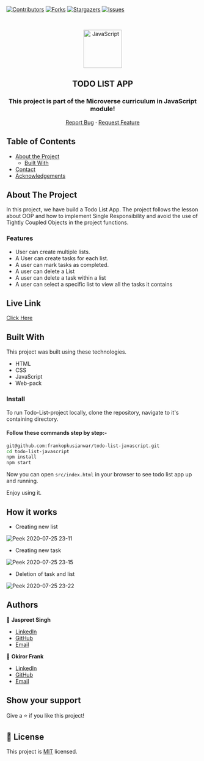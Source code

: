 <!--
*** Thanks for checking out this README Template. If you have a suggestion that would
*** make this better, please fork the repo and create a pull request or simply open
*** an issue with the tag "enhancement".
*** Thanks again! Now go create something AMAZING! :D
-->

<!-- PROJECT SHIELDS -->
<!--
*** I'm using markdown "reference style" links for readability.
*** Reference links are enclosed in brackets [ ] instead of parentheses ( ).
*** See the bottom of this document for the declaration of the reference variables
*** for contributors-url, forks-url, etc. This is an optional, concise syntax you may use.
*** https://www.markdownguide.org/basic-syntax/#reference-style-links
-->
[![Contributors][contributors-shield]][contributors-url]
[![Forks][forks-shield]][forks-url]
[![Stargazers][stars-shield]][stars-url]
[![Issues][issues-shield]][issues-url]

<!-- PROJECT LOGO -->

<br />
<p align="center">
  <a href="git@github.com:frankopkusianwar/todo-list-javascript.git">
    <p align="center"> <img src="https://user-images.githubusercontent.com/55361440/87301597-7d9f1800-c52d-11ea-84e7-7a5684626b3f.png" alt="JavaScript" width="100" height="100"> </p>
  </a>

  <h2 align="center">TODO LIST APP</h2>
  <h3 align="center"> This project is part of the Microverse curriculum in JavaScript module! </h3>

  <p align="center">
    <a href="https://github.com/frankopkusianwar/todo-list-javascript/issues">Report Bug</a>
    · 
    <a href="https://github.com/frankopkusianwar/todo-list-javascript/issues">Request Feature</a>
  </p>
</p>

<!-- TABLE OF CONTENTS -->
## Table of Contents

* [About the Project](#about-the-project)
  * [Built With](#built-with)
* [Contact](#Authors)
* [Acknowledgements](#acknowledgements)

<!-- ABOUT THE PROJECT -->
## About The Project

In this project, we have build a Todo List App. The project follows the lesson about OOP and how to implement Single Responsibility and avoid the use of Tightly Coupled Objects in the project functions.

### Features

- User can create multiple lists.
- A User can create tasks for each list.
- A user can mark tasks as completed.
- A user can delete a List
- A user can delete a task within a list 
- A user can select a specific list to view all the tasks it contains

## Live Link 

[Click Here](https://raw.githack.com/frankopkusianwar/todo-list-javascript/feature-todo/dist/index.html)


<!-- BUILD WITH -->
## Built With

This project was built using these technologies.
* HTML
* CSS
* JavaScript
* Web-pack

### Install

To run Todo-List-project locally, clone the repository, navigate to it's containing directory.

#### Follow these commands step by step:-

```bash
git@github.com:frankopkusianwar/todo-list-javascript.git
cd todo-list-javascript
npm install
npm start
```

Now you can open `src/index.html` in your browser to see todo list app up and running.

Enjoy using it.

## How it works

- Creating new list

![Peek 2020-07-25 23-11](https://user-images.githubusercontent.com/55361440/88463150-4dad2880-cece-11ea-9ab2-b0f9e69c6a53.gif)

- Creating new task

![Peek 2020-07-25 23-15](https://user-images.githubusercontent.com/55361440/88463153-50a81900-cece-11ea-8ccf-93333bd6b400.gif)

- Deletion of task and list

![Peek 2020-07-25 23-22](https://user-images.githubusercontent.com/55361440/88463154-5271dc80-cece-11ea-9275-eb526680024a.gif)

<!-- CONTACT -->
## Authors

👤 **Jaspreet Singh** 
    
- [LinkedIn](https://www.linkedin.com/in/jaspreet-singh-a28286146/)
- [GitHub](https://github.com/jaspreet-singh-sahota)
- [Email](jaspreetsinghjassi01@gmail.com)

👤 **Okiror Frank** 
    
- [LinkedIn](https://www.linkedin.com/in/frank-okiror/)
- [GitHub](https://github.com/frankopkusianwar)
- [Email](okirorfrank3@gmail.com)


## Show your support

Give a ⭐️ if you like this project!

<!-- MARKDOWN LINKS & IMAGES -->
<!-- https://www.markdownguide.org/basic-syntax/#reference-style-links -->
[contributors-shield]: https://img.shields.io/github/contributors/frankopkusianwar/todo-list-javascript.svg?style=flat-square
[contributors-url]: https://github.com/frankopkusianwar/todo-list-javascript/graphs/contributors
[forks-shield]: https://img.shields.io/github/forks/frankopkusianwar/todo-list-javascript.svg?style=flat-square
[forks-url]: https://github.com/frankopkusianwar/todo-list-javascript/network/members
[stars-shield]: https://img.shields.io/github/stars/frankopkusianwar/todo-list-javascript.svg?style=flat-square
[stars-url]: https://github.com/frankopkusianwar/todo-list-javascript/stargazers
[issues-shield]: https://img.shields.io/github/issues/frankopkusianwar/todo-list-javascript.svg?style=flat-square
[issues-url]: https://github.com/frankopkusianwar/todo-list-javascript/issues

## 📝 License

This project is [MIT](https://opensource.org/licenses/MIT) licensed.
